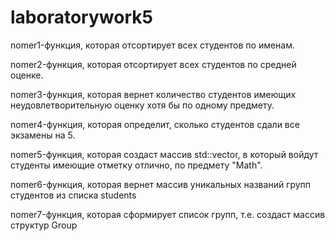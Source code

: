# laboratorywork5
nomer1-функция, которая отсортирует всех студентов по именам.

nomer2-функция, которая отсортирует всех студентов по средней оценке.

nomer3-функция, которая вернет количество студентов имеющих неудовлетворительную оценку хотя бы по одному предмету.

nomer4-функция, которая определит, сколько студентов сдали все экзамены на 5.

nomer5-функция, которая создаст массив std::vector<Student>, в который войдут студенты имеющие отметку отлично, по предмету "Math".

nomer6-функция, которая вернет массив уникальных названий групп студентов из списка students

nomer7-функция, которая сформирует список групп, т.е. создаст массив структур Group
